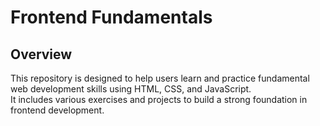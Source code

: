 # Frontend Fundamentals

## Overview
This repository is designed to help users learn and practice fundamental web development skills using HTML, CSS, and JavaScript.<br/>
It includes various exercises and projects to build a strong foundation in frontend development.
